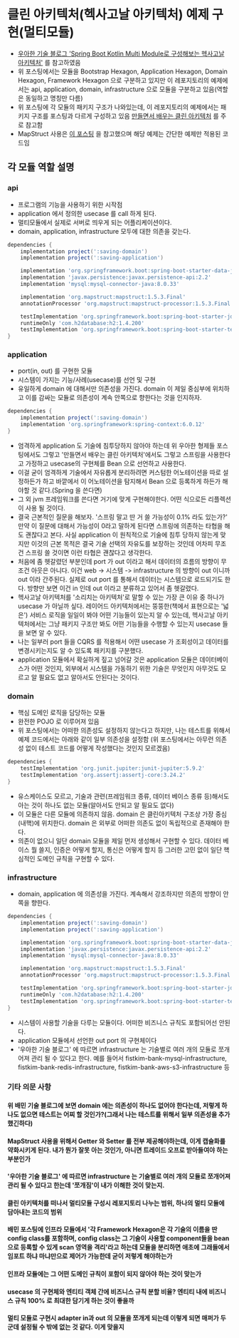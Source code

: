 # 클린 아키텍처(헥사고날 아키텍처) 예제 구현(멀티모듈)

- [우아한 기술 블로그 'Spring Boot Kotlin Multi Module로 구성해보는 헥사고날 아키텍처'](https://techblog.woowahan.com/12720/) 를 참고하였음
- 위 포스팅에서는 모듈을 Bootstrap Hexagon, Application Hexagon, Domain Hexagon, Framework Hexagon 으로 구분하고 있지만
  이 레포지토리의 예제에서는 api, application, domain, infrastructure 으로 모듈을 구분하고 있음(역할은 동일하고 명칭만 다름)
- 위 포스팅에 각 모듈의 패키지 구조가 나와있는데, 이 레포지토리의 예제에서는 패키지 구조를 포스팅과 다르게 구성하고 있음
  [만들면서 배우는 클린 아키텍처](https://www.yes24.com/Product/Goods/105138479?pid=123487&cosemkid=go16373101893711165) 를 주로 참고함
- MapStruct 사용은 [이 포스팅](https://medium.com/naver-cloud-platform/%EA%B8%B0%EC%88%A0-%EC%BB%A8%ED%85%90%EC%B8%A0-%EB%AC%B8%EC%9E%90-%EC%95%8C%EB%A6%BC-%EB%B0%9C%EC%86%A1-%EC%84%9C%EB%B9%84%EC%8A%A4-sens%EC%9D%98-mapstruct-%EC%A0%81%EC%9A%A9%EA%B8%B0-8fd2bc2bc33b)
  을 참고했으며 해당 예제는 간단한 예제만 적용된 코드임

## 각 모듈 역할 설명

### api
- 프로그램의 기능을 사용하기 위한 시작점
- application 에서 정의한 usecase 를 call 하게 된다.
- 멀티모듈에서 실제로 서버로 띄우게 되는 어플리케이션이다.
- domain, application, infrastructure 모두에 대한 의존을 갖는다.
```groovy
dependencies {
    implementation project(':saving-domain')
    implementation project(':saving-application')

    implementation 'org.springframework.boot:spring-boot-starter-data-jpa'
    implementation 'javax.persistence:javax.persistence-api:2.2'
    implementation 'mysql:mysql-connector-java:8.0.33'

    implementation 'org.mapstruct:mapstruct:1.5.3.Final'
    annotationProcessor 'org.mapstruct:mapstruct-processor:1.5.3.Final'

    testImplementation 'org.springframework.boot:spring-boot-starter-jdbc'
    runtimeOnly 'com.h2database:h2:1.4.200'
    testImplementation 'org.springframework.boot:spring-boot-starter-test'
}
```

### application
- port(in, out) 를 구현한 모듈
- 시스템이 가지는 기능/사례(usecase)를 선언 및 구현
- 유일하게 domain 에 대해서만 의존성을 가진다. domain 이 제일 중심부에 위치하고 이를 감싸는 모듈로 의존성이 계속 안쪽으로 향한다는 것을 인지하자.
```groovy
dependencies {
    implementation project(':saving-domain')
    implementation 'org.springframework:spring-context:6.0.12'
}
```
- 엄격하게 application 도 기술에 침투당하지 않아야 하는데 위 우아한 형제들 포스팅에서도 그렇고 '만들면서 배우는 클린 아키텍처'에서도 그렇고
  스프링을 사용한다고 가정하고 usecase의 구현체를 Bean 으로 선언하고 사용한다.
- 이걸 굳이 엄격하게 기술에서 자유롭게 분리하려면 커스텀한 어노테이션을 따로 설정하든가 하고 바깥에서 이 어노테이션을 탐지해서 Bean 으로 등록하게 하든가 해야할 것 같다.(Spring 을 쓴다면)
- 그 외 jvm 프레임워크를 쓴다면 거기에 맞게 구현해야한다. 어떤 식으로든 리플렉션이 사용 될 것이다.
- 결국 근본적인 질문을 해보자. '스프링 말고 딴 거 쓸 가능성이 0.1% 라도 있는가?' 만약 이 질문에 대해서 가능성이 0라고 말하게 된다면 스프링에 의존하는 타협을 해도 괜찮다고 본다. 
  사실 application 이 원칙적으로 기술에 침투 당하지 않는게 맞지만 이것의 근본 목적은 결국 기술 선택의 자유도를 보장하는 것인데 어차피 무조건 스프링 쓸 것이면 이런 타협은 괜찮다고 생각한다.
- 처음에 좀 헷갈렸던 부분인데 port 가 out 이라고 해서 데이터의 흐름의 방향이 무조건 아웃은 아니다. 이건 web -> 시스템 -> infrastructure 의 방향이 out 이니까 out 이라 간주된다.
  실제로 out port 를 통해서 데이터는 시스템으로 로드되기도 한다. 방향만 보면 이건 in 인데 out 이라고 분류하고 있어서 좀 헷갈렸다.
- 헥사고날 아키텍처를 '소리치는 아키텍처'로 말할 수 있는 가장 큰 이유 중 하나가 usecase 가 아닐까 싶다. 레이어드 아키텍처에서는 뚱뚱한(책에서 표현으로는 '넓은') 서비스 로직을 일일이
  봐야 어떤 기능들이 있는지 알 수 있는데, 헥사고날 아키텍처에서는 그냥 패키지 구조만 봐도 어떤 기능들을 수행할 수 있는지 usecase 들을 보면 알 수 있다.
- 나는 일부러 port 들을 CQRS 를 적용해서 어떤 usecase 가 조회성이고 데이터를 변경시키는지도 알 수 있도록 패키지를 구분했다.
- application 모듈에서 확실하게 짚고 넘어갈 것은 application 모듈은 데이터베이스가 어떤 것인지, 외부에서 시스템을 가동하기 위한 기술은 무엇인지 아무것도 모르고 알 필요도 없고 알아서도 안된다는 것이다.

### domain
- 핵심 도메인 로직을 담당하는 모듈
- 완전한 POJO 로 이루어져 있음
- 위 포스팅에서는 어떠한 의존성도 설정하지 않는다고 하지만, 나는 테스트를 위해서 예제 코드에서는 아래와 같이 일부 의존성을 설정함
  (위 포스팅에서는 아무런 의존성 없이 테스트 코드를 어떻게 작성했다는 것인지 모르겠음)
```groovy
dependencies {
    testImplementation 'org.junit.jupiter:junit-jupiter:5.9.2'
    testImplementation 'org.assertj:assertj-core:3.24.2'
}
```
- 유스케이스도 모르고, 기술과 관련(프레임워크 종류, 데이터 베이스 종류 등)해서도 아는 것이 하나도 없는 모듈(알아서도 안되고 알 필요도 없다)
- 이 모듈은 다른 모듈에 의존하지 않음. domain 은 클린아키텍처 구조상 가장 중심(내핵)에 위치한다. domain 은 외부로 어떠한 의존도 없이 독립적으로 존재해야 한다.
- 의존이 없으니 일단 domain 모듈을 제일 먼저 생성해서 구현할 수 있다. 데이터 베이스 뭘 쓸지, 인증은 어떻게 할지, 통신은 어떻게 할지 등 그러한 고민 없이 일단 핵심적인 도메인 규칙을 구현할 수 있다.

### infrastructure
- domain, application 에 의존성을 가진다. 계속해서 강조하지만 의존의 방향이 안쪽을 향한다.
```groovy
dependencies {
    implementation project(':saving-domain')
    implementation project(':saving-application')

    implementation 'org.springframework.boot:spring-boot-starter-data-jpa'
    implementation 'javax.persistence:javax.persistence-api:2.2'
    implementation 'mysql:mysql-connector-java:8.0.33'

    implementation 'org.mapstruct:mapstruct:1.5.3.Final'
    annotationProcessor 'org.mapstruct:mapstruct-processor:1.5.3.Final'

    testImplementation 'org.springframework.boot:spring-boot-starter-jdbc'
    runtimeOnly 'com.h2database:h2:1.4.200'
    testImplementation 'org.springframework.boot:spring-boot-starter-test'
}
```
- 시스템이 사용할 기술을 다루는 모듈이다. 어떠한 비즈니스 규칙도 포함되어선 안된다.
- application 모듈에서 선언한 out port 의 구현체이다
- '우아한 기술 블로그' 에 따르면 infrastructure 는 기술별로 여러 개의 모듈로 쪼개어져 관리 될 수 있다고 한다.
  예를 들어서 fistkim-bank-mysql-infrastructure, fistkim-bank-redis-infrastructure, fistkim-bank-aws-s3-infrastructure 등

### 기타 의문 사항

#### 위 배민 기술 블로그에 보면 domain 에는 의존성이 하나도 없어야 한다는데, 저렇게 하나도 없으면 테스트는 어찌 할 것인가?(그래서 나는 테스트를 위해서 일부 의존성을 추가했긴하다)

#### MapStruct 사용을 위해서 Getter 와 Setter 를 전부 제공해야하는데, 이게 캡슐화를 약화시키게 된다. 내가 뭔가 잘못 아는 것인가, 아니면 트레이드 오프로 받아들여야 하는 부분인가 

#### '우아한 기술 블로그' 에 따르면 infrastructure 는 기술별로 여러 개의 모듈로 쪼개어져 관리 될 수 있다고 한는데 '쪼개짐'이 내가 이해한 것이 맞는지.

#### 클린 아키텍처를 떠나서 멀티모듈 구성시 레포지토리 나누는 범위, 하나의 멀티 모듈에 담아내는 코드의 범위

#### 배민 포스팅에 인프라 모듈에서 '각 Framework Hexagon은 각 기술의 이름을 딴 config class를 포함하며, config class는 그 기술이 사용할 component들을 bean으로 등록할 수 있게 scan 영역을 격리'라고 하는데 모듈을 분리하면 애초에 그래들에서 임포트 하냐 마냐만으로 제어가 가능한데 굳이 저렇게 해야하는가

#### 인프라 모듈에는 그 어떤 도메인 규칙이 포함이 되지 않아야 하는 것이 맞는가

#### usecase 의 구현체와 엔티티 객체 간에 비즈니스 규칙 분할 비율? 엔티티 내에 비즈니스 규칙 100% 로 최대한 담기게 하는 것이 좋을까

#### 멀티 모듈로 구현시 adapter in과 out 의 모듈을 쪼개게 되는데 이렇게 되면 매퍼가 두 군데 설정될 수 밖에 없는 것 같다. 이게 맞을지